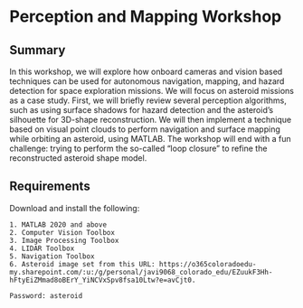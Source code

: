 # Perception and Mapping Workshop

## Summary

In this workshop, we will explore how onboard cameras and vision based techniques can be used for autonomous navigation, mapping, and hazard detection for space exploration missions. We will focus on asteroid missions as a case study. First, we will briefly review several perception algorithms, such as using surface shadows for hazard detection and the asteroid’s silhouette for 3D-shape reconstruction. We will then implement a technique based on visual point clouds to perform navigation and surface mapping while orbiting an asteroid, using MATLAB. The workshop will end with a fun challenge: trying to perform the so-called “loop closure” to refine the reconstructed asteroid shape model.

## Requirements

Download and install the following:

```
1. MATLAB 2020 and above
2. Computer Vision Toolbox
3. Image Processing Toolbox
4. LIDAR Toolbox
5. Navigation Toolbox
6. Asteroid image set from this URL: https://o365coloradoedu-my.sharepoint.com/:u:/g/personal/javi9068_colorado_edu/EZuukF3Hh-hFtyEiZMmad8oBErY_YiNCVxSpv8fsa10Ltw?e=avCjt0.

Password: asteroid
```
